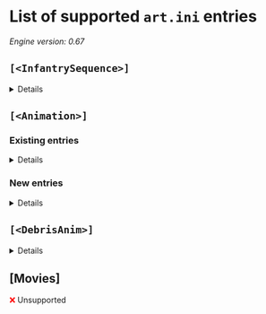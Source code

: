 # List of supported `art.ini` entries

*Engine version: 0.67*

## `[<InfantrySequence>]`

<details>

| Key | Supported | Notes |
| --- | --- | --- |
| AirDeathStart | <span style="color: green">:heavy_check_mark:</span> | |
| AirDeathFalling | <span style="color: green">:heavy_check_mark:</span> | |
| AirDeathFinish | <span style="color: green">:heavy_check_mark:</span> | |
| Cheer | <span style="color: green">:heavy_check_mark:</span> | |
| Crawl | <span style="color: green">:heavy_check_mark:</span> | |
| Deploy | <span style="color: green">:heavy_check_mark:</span> | |
| Deployed | <span style="color: green">:heavy_check_mark:</span> | |
| DeployedFire | <span style="color: green">:heavy_check_mark:</span> | |
| DeployedIdle | <span style="color: green">:heavy_check_mark:</span> | |
| Die1 | <span style="color: green">:heavy_check_mark:</span> | |
| Die2 | <span style="color: green">:heavy_check_mark:</span> | |
| Die3 |  | |
| Die4 |  | |
| Die5 |  | |
| Down | <span style="color: green">:heavy_check_mark:</span> | |
| FireFly | <span style="color: green">:heavy_check_mark:</span> | |
| FireProne | <span style="color: green">:heavy_check_mark:</span> | |
| FireUp | <span style="color: green">:heavy_check_mark:</span> | |
| Fly | <span style="color: green">:heavy_check_mark:</span> | |
| Guard | <span style="color: green">:heavy_check_mark:</span> | |
| Hover | <span style="color: green">:heavy_check_mark:</span> | |
| Idle1 | <span style="color: green">:heavy_check_mark:</span> | |
| Idle2 | <span style="color: green">:heavy_check_mark:</span> | |
| Panic | <span style="color: green">:heavy_check_mark:</span> | |
| Paradrop | <span style="color: green">:heavy_check_mark:</span> | |
| Prone | <span style="color: green">:heavy_check_mark:</span> | |
| Ready | <span style="color: green">:heavy_check_mark:</span> | |
| Swim | <span style="color: green">:heavy_check_mark:</span> | |
| Tread | <span style="color: green">:heavy_check_mark:</span> | |
| Tumble | <span style="color: green">:heavy_check_mark:</span> | |
| Undeploy | <span style="color: green">:heavy_check_mark:</span> | |
| Up | <span style="color: green">:heavy_check_mark:</span> | |
| Walk | <span style="color: green">:heavy_check_mark:</span> | |
| WetAttack | <span style="color: green">:heavy_check_mark:</span> | |
| WetDie1 | <span style="color: green">:heavy_check_mark:</span> | |
| WetDie2 | <span style="color: green">:heavy_check_mark:</span> | |
| WetIdle1 | <span style="color: green">:heavy_check_mark:</span> | |
| WetIdle2 | <span style="color: green">:heavy_check_mark:</span> | |

</details>

## `[<Animation>]`

### Existing entries

<details>

| Key | Supported | Notes |
| --- | --- | --- |
| ActiveAnim | <span style="color: green">:heavy_check_mark:</span> | |
| ActiveAnimDamaged | <span style="color: green">:heavy_check_mark:</span> | |
| ActiveAnimGarrisoned |  | |
| ActiveAnimPowered | <span style="color: green">:heavy_check_mark:</span> | |
| ActiveAnimPoweredLight | <span style="color: green">:heavy_check_mark:</span> | |
| ActiveAnimX | <span style="color: green">:heavy_check_mark:</span> | |
| ActiveAnimY | <span style="color: green">:heavy_check_mark:</span> | |
| ActiveAnimYSort |  | |
| ActiveAnimZAdjust |  | |
| `ActiveAnim<Num>` | <span style="color: green">:heavy_check_mark:</span> | Two, Three, Four |
| `ActiveAnim<Num>Damaged` | <span style="color: green">:heavy_check_mark:</span> | Two, Three, Four |
| `ActiveAnim<Num>Powered` | <span style="color: green">:heavy_check_mark:</span> | Two, Three, Four |
| `ActiveAnim<Num>PoweredLight` | <span style="color: green">:heavy_check_mark:</span> | Two, Three, Four |
| `ActiveAnim<Num>X` | <span style="color: green">:heavy_check_mark:</span> | Two, Three, Four |
| `ActiveAnim<Num>Y` | <span style="color: green">:heavy_check_mark:</span> | Two, Three, Four |
| `ActiveAnim<Num>YSort` |  | Two, Three, Four |
| `ActiveAnim<Num>ZAdjust` |  | Two, Three, Four |
| `AddOccupy<Num>` | <span style="color: green">:heavy_check_mark:</span> | 1-* |
| AltCameo | <span style="color: green">:heavy_check_mark:</span> | |
| AltPalette | <span style="color: green">:heavy_check_mark:</span> | |
| AnimHigh |  | |
| AnimLow |  | |
| AnimPalette | <span style="color: green">:heavy_check_mark:</span> | |
| AnimRate |  | |
| BibShape | <span style="color: green">:heavy_check_mark:</span> | |
| Buildup | <span style="color: green">:heavy_check_mark:</span> | |
| Cameo | <span style="color: green">:heavy_check_mark:</span> | |
| CanBeHidden | <span style="color: green">:heavy_check_mark:</span> | |
| CanHideThings | <span style="color: green">:heavy_check_mark:</span> | |
| ChargeAnim |  | |
| Crater | <span style="color: green">:heavy_check_mark:</span> | |
| Crawls |  | |
| Damage |  | |
| `DamageFireOffset<Num>` | <span style="color: green">:heavy_check_mark:</span> | 0-* |
| DamageLevels |  | |
| DelayedFireDelay | <span style="color: green">:heavy_check_mark:</span> | |
| DemandLoad | <span style="color: yellow">:exclamation:</span> | Don't load the anim at the loading screen |
| DemandLoadBuildup |  | |
| DeployingAnim | <span style="color: green">:heavy_check_mark:</span> | |
| DeployingAnimDamaged | <span style="color: green">:heavy_check_mark:</span> | |
| DetailLevel |  | |
| DisableShadowCache |  | |
| DisableVoxelCache |  | |
| `DockingOffset<Num>` | <span style="color: green">:heavy_check_mark:</span> | 0-* |
| ElitePrimaryFireFLH | <span style="color: green">:heavy_check_mark:</span> | |
| EliteSecondaryFireFLH | <span style="color: green">:heavy_check_mark:</span> | |
| End | <span style="color: yellow">:exclamation:</span> | Always interpreted as inclusive last frame index |
| ExtraLight |  | |
| Facings | <span style="color: green">:heavy_check_mark:</span> | See [Ares docs](https://ares-developers.github.io/Ares-docs/new/facings.html) |
| FireAngle |  | |
| FireUp | <span style="color: green">:heavy_check_mark:</span> | |
| FiringFrames | <span style="color: green">:heavy_check_mark:</span> | |
| Flat | <span style="color: green">:heavy_check_mark:</span> | |
| ForceBigCraters | <span style="color: green">:heavy_check_mark:</span> | |
| Foundation | <span style="color: green">:heavy_check_mark:</span> | |
| GateStages |  | |
| Height | <span style="color: green">:heavy_check_mark:</span> | |
| HideIfNoOre |  | |
| IdleAnim | <span style="color: green">:heavy_check_mark:</span> | |
| IdleAnimDamaged | <span style="color: green">:heavy_check_mark:</span> | |
| IdleAnimPowered | <span style="color: green">:heavy_check_mark:</span> | |
| IdleAnimPoweredLight | <span style="color: green">:heavy_check_mark:</span> | |
| IdleAnimX | <span style="color: green">:heavy_check_mark:</span> | |
| IdleAnimY | <span style="color: green">:heavy_check_mark:</span> | |
| IdleAnimYSort |  | |
| IdleAnimZAdjust |  | |
| Image | <span style="color: green">:heavy_check_mark:</span> | |
| IsAnimatedTiberium |  | |
| IsAnimDelayedFire | <span style="color: green">:heavy_check_mark:</span> | |
| IsFlamingGuy | <span style="color: green">:heavy_check_mark:</span> | |
| IsVeins |  | |
| Layer |  | |
| LineTrailColor | <span style="color: green">:heavy_check_mark:</span> | |
| LineTrailColorDecrement | <span style="color: green">:heavy_check_mark:</span> | |
| LoopCount | <span style="color: green">:heavy_check_mark:</span> | |
| LoopEnd | <span style="color: yellow">:exclamation:</span> | Always interpreted as exclusive last frame index |
| LoopStart | <span style="color: green">:heavy_check_mark:</span> | |
| `MuzzleFlash<Num>` | <span style="color: green">:heavy_check_mark:</span> | 0-* |
| NewTheater |  | |
| Next |  | |
| Normalized |  | |
| NormalZAdjust |  | |
| OccupyHeight | <span style="color: green">:heavy_check_mark:</span> | |
| Palette | <span style="color: green">:heavy_check_mark:</span> | Supports any palette name |
| PBarrelLength |  | |
| PBarrelThickness |  | |
| PingPong |  | |
| `PowerUp<Num>LocXX` |  | 1-2 |
| `PowerUp<Num>LocYY` |  | 1-2 |
| `PowerUp<Num>LocZZ` |  | 1-2 |
| `PowerUp<Num>YSort` |  | 1-2 |
| PrimaryFireDualOffset |  | |
| PrimaryFireFLH | <span style="color: green">:heavy_check_mark:</span> | |
| PrimaryFirePixelOffset | <span style="color: green">:heavy_check_mark:</span> | |
| ProductionAnim | <span style="color: green">:heavy_check_mark:</span> | |
| ProductionAnimDamaged | <span style="color: green">:heavy_check_mark:</span> | |
| ProductionAnimPowered | <span style="color: green">:heavy_check_mark:</span> | |
| ProductionAnimPoweredLight | <span style="color: green">:heavy_check_mark:</span> | |
| ProductionAnimX | <span style="color: green">:heavy_check_mark:</span> | |
| ProductionAnimY | <span style="color: green">:heavy_check_mark:</span> | |
| ProductionAnimYSort |  | |
| ProductionAnimZAdjust |  | |
| PsiWarning |  | |
| QueueingCell | <span style="color: green">:heavy_check_mark:</span> | |
| RandomLoopDelay | <span style="color: green">:heavy_check_mark:</span> | |
| RandomRate | <span style="color: green">:heavy_check_mark:</span> | |
| Rate | <span style="color: green">:heavy_check_mark:</span> | |
| Recoilless |  | |
| Remapable |  | |
| `RemoveOccupy<Num>` | <span style="color: green">:heavy_check_mark:</span> | 1-* |
| Report | <span style="color: green">:heavy_check_mark:</span> | |
| RoofDeployingAnim | <span style="color: green">:heavy_check_mark:</span> | |
| RoofDeployingAnimDamaged | <span style="color: green">:heavy_check_mark:</span> | |
| Rotates | <span style="color: green">:heavy_check_mark:</span> | |
| RunningFrames | <span style="color: green">:heavy_check_mark:</span> | |
| Scorch | <span style="color: green">:heavy_check_mark:</span> | |
| SecondaryFire |  | |
| SecondaryFireFLH | <span style="color: green">:heavy_check_mark:</span> | |
| SecondaryFirePixelOffset | <span style="color: green">:heavy_check_mark:</span> | |
| SecondaryProne |  | |
| Sequence | <span style="color: green">:heavy_check_mark:</span> | |
| Shadow | <span style="color: green">:heavy_check_mark:</span> | |
| ShadowIndex |  | |
| ShouldFogRemove |  | |
| ShouldUseCellDrawer | <span style="color: green">:heavy_check_mark:</span> | |
| SpawnDelay | <span style="color: green">:heavy_check_mark:</span> | |
| SpecialAnim | <span style="color: green">:heavy_check_mark:</span> | |
| SpecialAnimDamaged | <span style="color: green">:heavy_check_mark:</span> | |
| SpecialAnimPowered | <span style="color: green">:heavy_check_mark:</span> | |
| SpecialAnimPoweredLight | <span style="color: green">:heavy_check_mark:</span> | |
| SpecialAnimX | <span style="color: green">:heavy_check_mark:</span> | |
| SpecialAnimY | <span style="color: green">:heavy_check_mark:</span> | |
| SpecialAnimYSort |  | |
| SpecialAnimZAdjust |  | |
| `SpecialAnim<Num>` | <span style="color: green">:heavy_check_mark:</span> | Two, Three, Four |
| `SpecialAnim<Num>Damaged` | <span style="color: green">:heavy_check_mark:</span> | Two, Three, Four |
| `SpecialAnim<Num>Powered` | <span style="color: green">:heavy_check_mark:</span> | Two, Three, Four |
| `SpecialAnim<Num>PoweredLight` | <span style="color: green">:heavy_check_mark:</span> | Two, Three, Four |
| `SpecialAnim<Num>X` | <span style="color: green">:heavy_check_mark:</span> | Two, Three, Four |
| `SpecialAnim<Num>Y` | <span style="color: green">:heavy_check_mark:</span> | Two, Three, Four |
| `SpecialAnim<Num>YSort` |  | Two, Three, Four |
| `SpecialAnim<Num>ZAdjust` |  | Two, Three, Four |
| StandingFrames | <span style="color: green">:heavy_check_mark:</span> | |
| Start | <span style="color: green">:heavy_check_mark:</span> | |
| StartFiringFrame | <span style="color: green">:heavy_check_mark:</span> | |
| StartStandFrame | <span style="color: green">:heavy_check_mark:</span> | |
| StartWalkFrame | <span style="color: green">:heavy_check_mark:</span> | |
| StartSound | <span style="color: green">:heavy_check_mark:</span> | |
| SuperAnim | <span style="color: green">:heavy_check_mark:</span> | |
| SuperAnimDamaged | <span style="color: green">:heavy_check_mark:</span> | |
| SuperAnimPowered | <span style="color: green">:heavy_check_mark:</span> | |
| SuperAnimPoweredLight | <span style="color: green">:heavy_check_mark:</span> | |
| SuperAnimX | <span style="color: green">:heavy_check_mark:</span> | |
| SuperAnimY | <span style="color: green">:heavy_check_mark:</span> | |
| SuperAnimYSort |  | |
| SuperAnimZAdjust |  | |
| `SuperAnim<Num>` | <span style="color: green">:heavy_check_mark:</span> | Two, Three, Four |
| `SuperAnim<Num>Damaged` | <span style="color: green">:heavy_check_mark:</span> | Two, Three, Four |
| `SuperAnim<Num>Powered` | <span style="color: green">:heavy_check_mark:</span> | Two, Three, Four |
| `SuperAnim<Num>PoweredLight` | <span style="color: green">:heavy_check_mark:</span> | Two, Three, Four |
| `SuperAnim<Num>X` | <span style="color: green">:heavy_check_mark:</span> | Two, Three, Four |
| `SuperAnim<Num>Y` | <span style="color: green">:heavy_check_mark:</span> | Two, Three, Four |
| `SuperAnim<Num>YSort` |  | Two, Three, Four |
| `SuperAnim<Num>ZAdjust` |  | Two, Three, Four |
| TerrainPalette | <span style="color: green">:heavy_check_mark:</span> | |
| Theater | <span style="color: green">:heavy_check_mark:</span> | |
| TiberiumChainReaction |  | |
| TiberiumSpawnType |  | |
| TiberiumSpreadRadius |  | |
| Tiled |  | |
| ToOverlay |  | |
| Trailer | <span style="color: green">:heavy_check_mark:</span> | |
| Translucency | <span style="color: green">:heavy_check_mark:</span> | |
| TranslucencyDetailLevel |  | |
| Translucent | <span style="color: green">:heavy_check_mark:</span> | |
| TurretOffset | <span style="color: green">:heavy_check_mark:</span> | |
| UnderDoorAnim | <span style="color: green">:heavy_check_mark:</span> | |
| UnderDoorAnimDamaged | <span style="color: green">:heavy_check_mark:</span> | |
| UnderDoorAnimZAdjust |  | |
| UnderRoofDoorAnim | <span style="color: green">:heavy_check_mark:</span> | |
| UnderRoofDoorAnimDamaged | <span style="color: green">:heavy_check_mark:</span> | |
| UseBuffer |  | |
| UseLineTrail | <span style="color: green">:heavy_check_mark:</span> | |
| UseNormalLight | <span style="color: yellow">:exclamation:</span> | Only for building anims |
| UseTurretShadow |  | |
| VisibleLoad |  | |
| Voxel | <span style="color: green">:heavy_check_mark:</span> | |
| WalkFrames | <span style="color: green">:heavy_check_mark:</span> | |
| `Weapon<Num>FLH` | <span style="color: green">:heavy_check_mark:</span> | 1-* |
| `Weapon<Num>TurretLocked` |  | 1-* |
| YDrawOffset |  | |
| YSortAdjust |  | |
| ZAdjust | <span style="color: green">:heavy_check_mark:</span> | |
| ZShapePointMove | <span style="color: yellow">:exclamation:</span> | Partial support, only when Refinery=yes or NukeSilo=yes |

</details>

### New entries

<details>

| Key | Default | Description |
| --- | --- | --- |
| NoHVA | no | For voxel art, skips loading the HVA file, using the baked-in transform instead. |
| Reverse | no | Plays the animation in reverse, from last frame to first frame |
| Rotors | - | For voxel art, list of rotor section names to animate, as HVA animation is not supported |
| Rotor1Axis | 0,1,0 | The axis of rotation (X,Y,Z) for rotor animations (right-handed, Y-up coordinate system) |
| Rotor1Rate | 67 | The angular frequency of the rotor, in degrees/frame (signed) |
| Rotor1IdleRate | - | Same as Rotor1Rate, but applies when stationary/idle. Overrides `[VehicleType]`->`IdleRate`. |

</details>

## `[<DebrisAnim>]`

<details>

| Key | Supported | Description |
| --- | --- | --- |
| Damage | <span style="color: green">:heavy_check_mark:</span> | |
| DamageRadius | <span style="color: green">:heavy_check_mark:</span> | |
| Elasticity | <span style="color: green">:heavy_check_mark:</span> | |
| ExpireAnim | <span style="color: green">:heavy_check_mark:</span> | |
| IsMeteor |  | |
| IsTiberium |  | |
| MinZVel | <span style="color: green">:heavy_check_mark:</span> | |
| MaxXYVel | <span style="color: green">:heavy_check_mark:</span> | |
| MaxZVel | <span style="color: green">:heavy_check_mark:</span> | |
| Spawns |  | |
| SpawnCount |  | |
| StartSound |  | |
| TrailerAnim | <span style="color: green">:heavy_check_mark:</span> | |
| TrailerSeperation | <span style="color: green">:heavy_check_mark:</span> | |
| Translucent |  | |
| Warhead | <span style="color: green">:heavy_check_mark:</span> | |

</details>

## [Movies]

<span style="color: red">:x:</span> Unsupported
